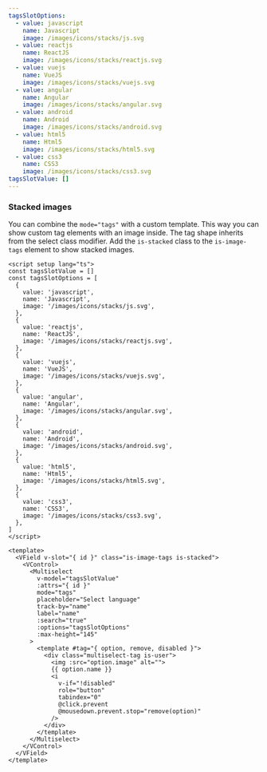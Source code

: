 ```yaml
---
tagsSlotOptions:
  - value: javascript
    name: Javascript
    image: /images/icons/stacks/js.svg
  - value: reactjs
    name: ReactJS
    image: /images/icons/stacks/reactjs.svg
  - value: vuejs
    name: VueJS
    image: /images/icons/stacks/vuejs.svg
  - value: angular
    name: Angular
    image: /images/icons/stacks/angular.svg
  - value: android
    name: Android
    image: /images/icons/stacks/android.svg
  - value: html5
    name: Html5
    image: /images/icons/stacks/html5.svg
  - value: css3
    name: CSS3
    image: /images/icons/stacks/css3.svg
tagsSlotValue: []
---
```


### Stacked images

You can combine the `mode="tags"` with a custom template. This way you can
show custom tag elements with an image inside. The tag shape inherits from
the select class modifier. Add the `is-stacked` class to the `is-image-tags`
element to show stacked images.

<!--code-->

```vue
<script setup lang="ts">
const tagsSlotValue = []
const tagsSlotOptions = [
  {
    value: 'javascript',
    name: 'Javascript',
    image: '/images/icons/stacks/js.svg',
  },
  {
    value: 'reactjs',
    name: 'ReactJS',
    image: '/images/icons/stacks/reactjs.svg',
  },
  {
    value: 'vuejs',
    name: 'VueJS',
    image: '/images/icons/stacks/vuejs.svg',
  },
  {
    value: 'angular',
    name: 'Angular',
    image: '/images/icons/stacks/angular.svg',
  },
  {
    value: 'android',
    name: 'Android',
    image: '/images/icons/stacks/android.svg',
  },
  {
    value: 'html5',
    name: 'Html5',
    image: '/images/icons/stacks/html5.svg',
  },
  {
    value: 'css3',
    name: 'CSS3',
    image: '/images/icons/stacks/css3.svg',
  },
]
</script>

<template>
  <VField v-slot="{ id }" class="is-image-tags is-stacked">
    <VControl>
      <Multiselect
        v-model="tagsSlotValue"
        :attrs="{ id }"
        mode="tags"
        placeholder="Select language"
        track-by="name"
        label="name"
        :search="true"
        :options="tagsSlotOptions"
        :max-height="145"
      >
        <template #tag="{ option, remove, disabled }">
          <div class="multiselect-tag is-user">
            <img :src="option.image" alt="">
            {{ option.name }}
            <i
              v-if="!disabled"
              role="button"
              tabindex="0"
              @click.prevent
              @mousedown.prevent.stop="remove(option)"
            />
          </div>
        </template>
      </Multiselect>
    </VControl>
  </VField>
</template>
```

<!--/code-->

<!--example-->

<div class="columns">
  <div class="column is-4">
    <VField v-slot="{ id }" class="is-image-tags is-stacked">
      <VControl>
        <Multiselect
          :attrs="{ id }"
          v-model="frontmatter.tagsSlotValue"
          mode="tags"
          placeholder="Select language"
          trackBy="name"
          label="name"
          :search="true"
          :options="frontmatter.tagsSlotOptions"
          :max-height="145"
        >
          <template v-slot:tag="{ option, remove, disabled }">
            <div class="multiselect-tag is-user">
              <img :src="option.image" alt="" />
              <i
                v-if="!disabled"
                @click.prevent
                @mousedown.prevent.stop="remove(option)"
              />
            </div>
          </template>
        </Multiselect>
      </VControl>
    </VField>
  </div>
  <div class="column is-4">
    <VField v-slot="{ id }" class="is-image-tags is-stacked is-curved-select">
      <VControl>
        <Multiselect
          :attrs="{ id }"
          v-model="frontmatter.tagsSlotValue"
          mode="tags"
          placeholder="Select language"
          trackBy="name"
          label="name"
          :search="true"
          :options="frontmatter.tagsSlotOptions"
          :max-height="145"
        >
          <template v-slot:tag="{ option, remove, disabled }">
            <div class="multiselect-tag is-user">
              <img :src="option.image" alt="" />
              <i
                v-if="!disabled"
                @click.prevent
                @mousedown.prevent.stop="remove(option)"
              />
            </div>
          </template>
        </Multiselect>
      </VControl>
    </VField>
  </div>
  <div class="column is-4">
    <VField v-slot="{ id }" class="is-image-tags is-stacked is-rounded-select">
      <VControl>
        <Multiselect
          :attrs="{ id }"
          v-model="frontmatter.tagsSlotValue"
          mode="tags"
          placeholder="Select language"
          trackBy="name"
          label="name"
          :search="true"
          :options="frontmatter.tagsSlotOptions"
          :max-height="145"
        >
          <template v-slot:tag="{ option, remove, disabled }">
            <div class="multiselect-tag is-user">
              <img :src="option.image" alt="" />
              <i
                v-if="!disabled"
                @click.prevent
                @mousedown.prevent.stop="remove(option)"
              />
            </div>
          </template>
        </Multiselect>
      </VControl>
    </VField>
  </div>
</div>

<!--/example-->
